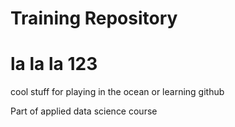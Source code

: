 # Training Repository
# la la la 123
cool stuff for playing in the ocean or learning github

Part of applied data science course
